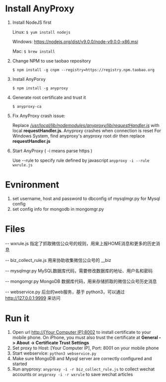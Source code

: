 # Install AnyProxy
1. Install NodeJS first

    Linux:      `$ yum install nodejs`

    Windows:    https://nodejs.org/dist/v9.0.0/node-v9.0.0-x86.msi

    Mac:        `$ brew install`

2. Change NPM to use taobao repository

    `$ npm install -g cnpm --registry=https://registry.npm.taobao.org`

3. Install AnyPorxy

    `$ npm install -g anyproxy`

4. Generate root certificate and trust it

    `$ anyproxy-ca`

5. Fix AnyProxy crash issue:

    Replace [_/usr/local/lib/nodemodules/anyproxy/lib/requestHandler.js_]() with local **requestHandler.js**. Anyproxy crashes when connection is reset
    For Windows System, find anyproxy's anyproxy root dir then replace **requestHandler.js**

6. Start AnyProxy ( -i means parse https )

    Use --rule to specify rule defined by javascript
    `anyproxy -i --rule wxrule.js`

# Evnironment
1. set username, host and password to dbconfig of mysqlmgr.py for Mysql config
2. set config info for mongodb in mongomgr.py


# Files
-- wxrule.js 指定了抓取微信公众号的规则，用来上报HOME消息和更多的历史消息

-- biz_collect_rule.js 用来协助收集微信公众号的 __biz 

-- mysqlmgr.py MySQL数据库代码，需要修改数据库的地址、用户名和密码

-- mongomgr.py MongoDB 数据库代码，用来存储抓取的微信公众号历史消息

-- webservice.py 后台的web服务，基于 python3，可以通过 http://127.0.0.1:9999 来访问

# Run it
1. Open url [http://[Your Computer IP]:8002]() to install certificate to your mobile phone. On iPhone, you must also trust the certificate at **General -> About -> Certificate Trust Settings**
2. Set proxy to Host: [Your Computer IP], Port: 8001 on your mobile phone
3. Start webservice: `python3 webservice.py`
4. Make sure MongoDB and Mysql server are correctly configured and started
5. Run anyproxy: `anyproxy -i -r biz_collect_rule.js` to collect wechat accounts or `anyproxy -i -r wxrule` to save wechat articles